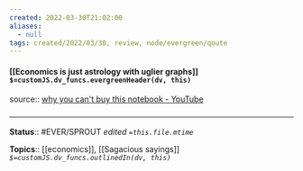 ```yaml
---
created: 2022-03-30T21:02:00 
aliases:
  - null
tags: created/2022/03/30, review, node/evergreen/qoute
---
```


#### [[Economics is just astrology with uglier graphs]] `$=customJS.dv_funcs.evergreenHeader(dv, this)`

source:: [why you can't buy this notebook - YouTube](https://www.youtube.com/watch?v=vTKPA7avpbM)

### <hr class="footnote"/>

**Status**:: #EVER/SPROUT
*edited `=this.file.mtime`*

**Topics**:: [[economics]], [[Sagacious sayings]]
*`$=customJS.dv_funcs.outlinedIn(dv, this)`*
